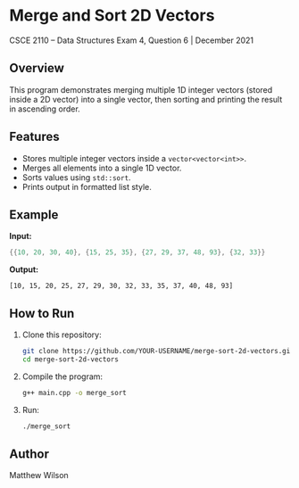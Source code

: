 # Merge and Sort 2D Vectors

CSCE 2110 – Data Structures
Exam 4, Question 6 | December 2021

## Overview

This program demonstrates merging multiple 1D integer vectors (stored inside a 2D vector) into a single vector, then sorting and printing the result in ascending order.

## Features

* Stores multiple integer vectors inside a `vector<vector<int>>`.
* Merges all elements into a single 1D vector.
* Sorts values using `std::sort`.
* Prints output in formatted list style.

## Example

**Input:**

```cpp
{{10, 20, 30, 40}, {15, 25, 35}, {27, 29, 37, 48, 93}, {32, 33}}
```

**Output:**

```
[10, 15, 20, 25, 27, 29, 30, 32, 33, 35, 37, 40, 48, 93]
```

## How to Run

1. Clone this repository:

   ```bash
   git clone https://github.com/YOUR-USERNAME/merge-sort-2d-vectors.git
   cd merge-sort-2d-vectors
   ```
2. Compile the program:

   ```bash
   g++ main.cpp -o merge_sort
   ```
3. Run:

   ```bash
   ./merge_sort
   ```

## Author

Matthew Wilson
